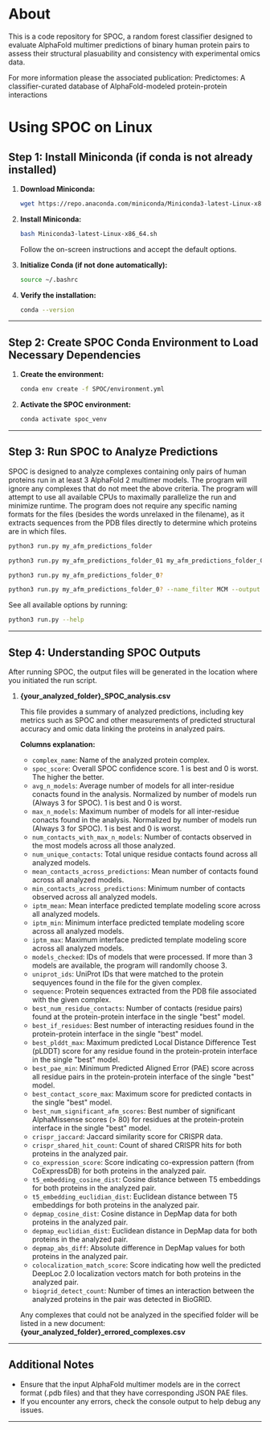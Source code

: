 # About

This is a code repository for SPOC, a random forest classifier designed to evaluate AlphaFold multimer predictions of binary human protein pairs to assess their structural plasuability and consistency with experimental omics data.

For more information please the associated publication: Predictomes: A classifier-curated database of AlphaFold-modeled protein-protein interactions

# Using SPOC on Linux

## Step 1: Install Miniconda (if conda is not already installed)

1. **Download Miniconda:**

   ```bash
   wget https://repo.anaconda.com/miniconda/Miniconda3-latest-Linux-x86_64.sh
   ```

2. **Install Miniconda:**

   ```bash
   bash Miniconda3-latest-Linux-x86_64.sh
   ```

   Follow the on-screen instructions and accept the default options.

3. **Initialize Conda (if not done automatically):**

   ```bash
   source ~/.bashrc
   ```

4. **Verify the installation:**

   ```bash
   conda --version
   ```

---

## Step 2: Create SPOC Conda Environment to Load Necessary Dependencies

1. **Create the environment:**

   ```bash
   conda env create -f SPOC/environment.yml
   ```

2. **Activate the SPOC environment:**

   ```bash
   conda activate spoc_venv
   ```

---

## Step 3: Run SPOC to Analyze Predictions

SPOC is designed to analyze complexes containing only pairs of human proteins run in at least 3 AlphaFold 2 multimer models.
The program will ignore any complexes that do not meet the above criteria.
The program will attempt to use all available CPUs to maximally parallelize the run and minimize runtime.
The program does not require any specific naming formats for the files (besides the words unrelaxed in the filename), as it extracts sequences from the PDB files directly to determine which proteins are in which files.

```bash
python3 run.py my_afm_predictions_folder
```

```bash
python3 run.py my_afm_predictions_folder_01 my_afm_predictions_folder_02
```

```bash
python3 run.py my_afm_predictions_folder_0?
```

```bash
python3 run.py my_afm_predictions_folder_0? --name_filter MCM --output only_mcm_complexes
```

See all available options by running:

```bash
python3 run.py --help
```

---

## Step 4: Understanding SPOC Outputs

After running SPOC, the output files will be generated in the location where you initiated the run script.

1. **{your_analyzed_folder}_SPOC_analysis.csv**

   This file provides a summary of analyzed predictions, including key metrics such as SPOC and other measurements of predicted structural accuracy and omic data linking the proteins in analyzed pairs.

   **Columns explanation:**
   - `complex_name`: Name of the analyzed protein complex.
   - `spoc_score`: Overall SPOC confidence score. 1 is best and 0 is worst. The higher the better.
   - `avg_n_models`: Average number of models for all inter-residue conacts found in the analysis. Normalized by number of models run (Always 3 for SPOC). 1 is best and 0 is worst.
   - `max_n_models`: Maximum number of models for all inter-residue conacts found in the analysis. Normalized by number of models run (Always 3 for SPOC). 1 is best and 0 is worst.
   - `num_contacts_with_max_n_models`: Number of contacts observed in the most models across all those analyzed.
   - `num_unique_contacts`: Total unique residue contacts found across all analyzed models.
   - `mean_contacts_across_predictions`: Mean number of contacts found across all analyzed models.
   - `min_contacts_across_predictions`: Minimum number of contacts observed across all analyzed models.
   - `iptm_mean`: Mean interface predicted template modeling score across all analyzed models.
   - `iptm_min`: Minimum interface predicted template modeling score across all analyzed models.
   - `iptm_max`: Maximum interface predicted template modeling score across all analyzed models.
   - `models_checked`: IDs of models that were processed. If more than 3 models are available, the program will randomlly choose 3.
   - `uniprot_ids`: UniProt IDs that were matched to the protein sequyences found in the file for the given complex.
   - `sequence`: Protein sequences extracted from the PDB file associated with the given complex.
   - `best_num_residue_contacts`: Number of contacts (residue pairs) found at the protein-protein interface in the single "best" model.
   - `best_if_residues`: Best number of interacting residues found in the protein-protein interface in the single "best" model.
   - `best_plddt_max`: Maximum predicted Local Distance Difference Test (pLDDT) score for any residue found in the protein-protein interface in the single "best" model.
   - `best_pae_min`: Minimum Predicted Aligned Error (PAE) score across all residue pairs in the protein-protein interface of the single "best" model.
   - `best_contact_score_max`: Maximum score for predicted contacts in the single "best" model.
   - `best_num_significant_afm_scores`: Best number of significant AlphaMissense scores (> 80) for residues at the protein-protein interface in the single "best" model.
   - `crispr_jaccard`: Jaccard similarity score for CRISPR data.
   - `crispr_shared_hit_count`: Count of shared CRISPR hits for both proteins in the analyzed pair.
   - `co_expression_score`: Score indicating co-expression pattern (from CoExpressDB) for both proteins in the analyzed pair.
   - `t5_embedding_cosine_dist`: Cosine distance between T5 embeddings for both proteins in the analyzed pair.
   - `t5_embedding_euclidian_dist`: Euclidean distance between T5 embeddings for both proteins in the analyzed pair.
   - `depmap_cosine_dist`: Cosine distance in DepMap data for both proteins in the analyzed pair.
   - `depmap_euclidian_dist`: Euclidean distance in DepMap data for both proteins in the analyzed pair.
   - `depmap_abs_diff`: Absolute difference in DepMap values for both proteins in the analyzed pair.
   - `colocalization_match_score`: Score indicating how well the predicted DeepLoc 2.0 localization vectors match for both proteins in the analyzed pair.
   - `biogrid_detect_count`: Number of times an interaction between the analyzed proteins in the pair was detected in BioGRID.

   Any complexes that could not be analyzed in the specified folder will be listed in a new document: **{your_analyzed_folder}_errored_complexes.csv**

---

## Additional Notes

- Ensure that the input AlphaFold multimer models are in the correct format (.pdb files) and that they have corresponding JSON PAE files.
- If you encounter any errors, check the console output to help debug any issues.

---
